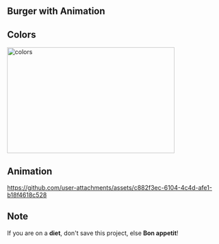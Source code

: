 ## Burger with Animation

## Colors

<img width="391" height="247" alt="colors" src="https://github.com/user-attachments/assets/ce9ecbf9-b553-4f3c-a090-632a9d9aaf56" />

## Animation
https://github.com/user-attachments/assets/c882f3ec-6104-4c4d-afe1-b18f4618c528

## Note
If you are on a **diet**, don't save this project, else **Bon appetit**!
